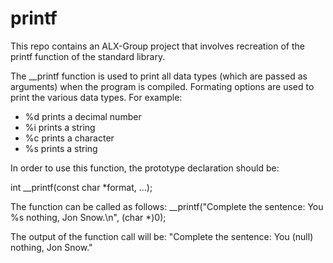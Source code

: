 # printf
This repo contains an ALX-Group project that involves recreation of the printf function of the standard library.

The __printf function is used to print all data types (which are passed as arguments) when the program is compiled. 
Formating options are used to print the various data types. For example:
* %d prints a decimal number
* %i prints a string
* %c prints a character
* %s prints a string

In order to use this function, the prototype declaration should be:

int __printf(const char *format, ...);

The function can be called as follows:
__printf("Complete the sentence: You %s nothing, Jon Snow.\n", (char *)0);

The output of the function call will be:
"Complete the sentence: You (null) nothing, Jon Snow."
